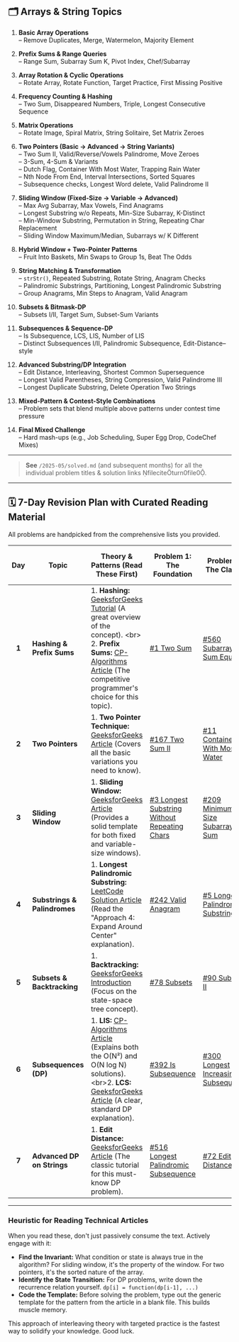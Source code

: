## 🗂️ Arrays & String Topics

1. **Basic Array Operations**  
   – Remove Duplicates, Merge, Watermelon, Majority Element  

2. **Prefix Sums & Range Queries**  
   – Range Sum, Subarray Sum K, Pivot Index, Chef/Subarray  

3. **Array Rotation & Cyclic Operations**  
   – Rotate Array, Rotate Function, Target Practice, First Missing Positive  

4. **Frequency Counting & Hashing**  
   – Two Sum, Disappeared Numbers, Triple, Longest Consecutive Sequence  

5. **Matrix Operations**  
   – Rotate Image, Spiral Matrix, String Solitaire, Set Matrix Zeroes  

6. **Two Pointers (Basic → Advanced → String Variants)**  
   – Two Sum II, Valid/Reverse/Vowels Palindrome, Move Zeroes  
   – 3-Sum, 4-Sum & Variants  
   – Dutch Flag, Container With Most Water, Trapping Rain Water  
   – Nth Node From End, Interval Intersections, Sorted Squares  
   – Subsequence checks, Longest Word delete, Valid Palindrome II  

7. **Sliding Window (Fixed-Size → Variable → Advanced)**  
   – Max Avg Subarray, Max Vowels, Find Anagrams  
   – Longest Substring w/o Repeats, Min-Size Subarray, K-Distinct  
   – Min-Window Substring, Permutation in String, Repeating Char Replacement  
   – Sliding Window Maximum/Median, Subarrays w/ K Different  

8. **Hybrid Window + Two-Pointer Patterns**  
   – Fruit Into Baskets, Min Swaps to Group 1s, Beat The Odds  

9. **String Matching & Transformation**  
   – `strStr()`, Repeated Substring, Rotate String, Anagram Checks  
   – Palindromic Substrings, Partitioning, Longest Palindromic Substring  
   – Group Anagrams, Min Steps to Anagram, Valid Anagram  

10. **Subsets & Bitmask-DP**  
    – Subsets I/II, Target Sum, Subset-Sum Variants  

11. **Subsequences & Sequence-DP**  
    – Is Subsequence, LCS, LIS, Number of LIS  
    – Distinct Subsequences I/II, Palindromic Subsequence, Edit-Distance–style  

12. **Advanced Substring/DP Integration**  
    – Edit Distance, Interleaving, Shortest Common Supersequence  
    – Longest Valid Parentheses, String Compression, Valid Palindrome III  
    – Longest Duplicate Substring, Delete Operation Two Strings  

13. **Mixed-Pattern & Contest-Style Combinations**  
    – Problem sets that blend multiple above patterns under contest time pressure  

14. **Final Mixed Challenge**  
    – Hard mash-ups (e.g., Job Scheduling, Super Egg Drop, CodeChef Mixes)  

---

> **See** `/2025-05/solved.md` (and subsequent months) for all the individual problem titles & solution links fileciteturn0file0.
-----

## 🗓️ 7-Day Revision Plan with Curated Reading Material

All problems are handpicked from the comprehensive lists you provided.

| Day | Topic | Theory & Patterns (Read These First) | Problem 1: The Foundation | Problem 2: The Classic | Problem 3: The Variation | Problem 4: The Hard One |
|:---:|---|---|---|---|---|---|
| **1** | **Hashing & Prefix Sums** | 1. **Hashing:** [GeeksforGeeks Tutorial](https://www.geeksforgeeks.org/hashing-data-structure/) (A great overview of the concept). \<br\> 2. **Prefix Sums:** [CP-Algorithms Article](https://www.google.com/search?q=https://cp-algorithms.com/data_structures/prefix-sums-and-difference-arrays.html) (The competitive programmer's choice for this topic). | [\#1 Two Sum](https://leetcode.com/problems/two-sum/) | [\#560 Subarray Sum Equals K](https://leetcode.com/problems/subarray-sum-equals-k/) | [\#128 Longest Consecutive Sequence](https://leetcode.com/problems/longest-consecutive-sequence/) | - |
| **2** | **Two Pointers** | 1. **Two Pointer Technique:** [GeeksforGeeks Article](https://www.geeksforgeeks.org/two-pointers-technique/) (Covers all the basic variations you need to know). | [\#167 Two Sum II](https://leetcode.com/problems/two-sum-ii-input-array-is-sorted/) | [\#11 Container With Most Water](https://leetcode.com/problems/container-with-most-water/) | [\#15 3Sum](https://leetcode.com/problems/3sum/) | [\#42 Trapping Rain Water](https://leetcode.com/problems/trapping-rain-water/) |
| **3** | **Sliding Window** | 1. **Sliding Window:** [GeeksforGeeks Article](https://www.geeksforgeeks.org/window-sliding-technique/) (Provides a solid template for both fixed and variable-size windows). | [\#3 Longest Substring Without Repeating Chars](https://leetcode.com/problems/longest-substring-without-repeating-characters/) | [\#209 Minimum Size Subarray Sum](https://leetcode.com/problems/minimum-size-subarray-sum/) | [\#567 Permutation in String](https://leetcode.com/problems/permutation-in-string/) | [\#76 Minimum Window Substring](https://leetcode.com/problems/minimum-window-substring/) |
| **4** | **Substrings & Palindromes** | 1. **Longest Palindromic Substring:** [LeetCode Solution Article](https://www.google.com/search?q=https://leetcode.com/problems/longest-palindromic-substring/solutions/127837/longest-palindromic-substring/) (Read the "Approach 4: Expand Around Center" explanation). | [\#242 Valid Anagram](https://leetcode.com/problems/valid-anagram/) | [\#5 Longest Palindromic Substring](https://leetcode.com/problems/longest-palindromic-substring/) | [\#647 Palindromic Substrings](https://leetcode.com/problems/palindromic-substrings/) | - |
| **5** | **Subsets & Backtracking** | 1. **Backtracking:** [GeeksforGeeks Introduction](https://www.geeksforgeeks.org/introduction-to-backtracking-data-structure-and-algorithm-tutorials/) (Focus on the state-space tree concept). | [\#78 Subsets](https://leetcode.com/problems/subsets/) | [\#90 Subsets II](https://leetcode.com/problems/subsets-ii/) | [\#494 Target Sum](https://leetcode.com/problems/target-sum/) | - |
| **6** | **Subsequences (DP)** | 1. **LIS:** [CP-Algorithms Article](https://cp-algorithms.com/sequences/longest_increasing_subsequence.html) (Explains both the O(N²) and O(N log N) solutions).\<br\>2. **LCS:** [GeeksforGeeks Article](https://www.geeksforgeeks.org/longest-common-subsequence-dp-4/) (A clear, standard DP explanation). | [\#392 Is Subsequence](https://leetcode.com/problems/is-subsequence/) | [\#300 Longest Increasing Subsequence](https://leetcode.com/problems/longest-increasing-subsequence/) | [\#1143 Longest Common Subsequence](https://leetcode.com/problems/longest-common-subsequence/) | - |
| **7** | **Advanced DP on Strings** | 1. **Edit Distance:** [GeeksforGeeks Article](https://www.geeksforgeeks.org/edit-distance-dp-5/) (The classic tutorial for this must-know DP problem). | [\#516 Longest Palindromic Subsequence](https://leetcode.com/problems/longest-palindromic-subsequence/) | [\#72 Edit Distance](https://leetcode.com/problems/edit-distance/) | [\#115 Distinct Subsequences](https://leetcode.com/problems/distinct-subsequences/) | - |

-----

### **Heuristic for Reading Technical Articles**

When you read these, don't just passively consume the text. Actively engage with it:

  * **Find the Invariant:** What condition or state is always true in the algorithm? For sliding window, it's the property of the window. For two pointers, it's the sorted nature of the array.
  * **Identify the State Transition:** For DP problems, write down the recurrence relation yourself. `dp[i] = function(dp[i-1], ...)`
  * **Code the Template:** Before solving the problem, type out the generic template for the pattern from the article in a blank file. This builds muscle memory.

This approach of interleaving theory with targeted practice is the fastest way to solidify your knowledge. Good luck.